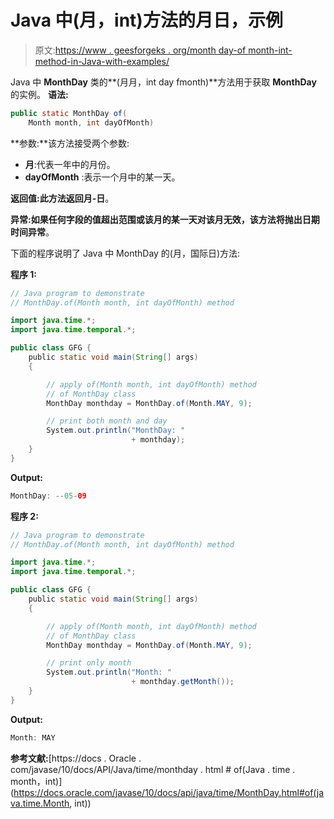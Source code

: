# Java 中(月，int)方法的月日，示例

> 原文:[https://www . geesforgeks . org/month day-of month-int-method-in-Java-with-examples/](https://www.geeksforgeeks.org/monthday-ofmonth-int-method-in-java-with-examples/)

Java 中 **MonthDay** 类的**(月月，int day fmonth)**方法用于获取 **MonthDay** 的实例。
**语法:**

```java
public static MonthDay of(
    Month month, int dayOfMonth)
```

**参数:**该方法接受两个参数:

*   **月**:代表一年中的月份。
*   **dayOfMonth** :表示一个月中的某一天。

**返回值:**此方法返回**月-日**。

**异常:**如果任何字段的值超出范围或该月的某一天对该月无效，该方法将抛出**日期时间异常**。

下面的程序说明了 Java 中 MonthDay 的(月，国际日)方法:

**程序 1:**

```java
// Java program to demonstrate
// MonthDay.of(Month month, int dayOfMonth) method

import java.time.*;
import java.time.temporal.*;

public class GFG {
    public static void main(String[] args)
    {

        // apply of(Month month, int dayOfMonth) method
        // of MonthDay class
        MonthDay monthday = MonthDay.of(Month.MAY, 9);

        // print both month and day
        System.out.println("MonthDay: "
                           + monthday);
    }
}
```

**Output:**

```java
MonthDay: --05-09

```

**程序 2:**

```java
// Java program to demonstrate
// MonthDay.of(Month month, int dayOfMonth) method

import java.time.*;
import java.time.temporal.*;

public class GFG {
    public static void main(String[] args)
    {

        // apply of(Month month, int dayOfMonth) method
        // of MonthDay class
        MonthDay monthday = MonthDay.of(Month.MAY, 9);

        // print only month
        System.out.println("Month: "
                           + monthday.getMonth());
    }
}
```

**Output:**

```java
Month: MAY

```

**参考文献:**[https://docs . Oracle . com/javase/10/docs/API/Java/time/monthday . html # of(Java . time . month，int)](https://docs.oracle.com/javase/10/docs/api/java/time/MonthDay.html#of(java.time.Month, int))